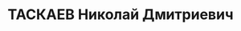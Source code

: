 ---
title: ТАСКАЕВ Николай Дмитриевич
description: "1897 г.р., м.р.: Читинская обл., Усть-Карский р-н, пос. Шилкинского\
  \ завода, русский, образование: начальное\n Помощник военного коменданта станции\
  \ Новосибирск.\n прож.: г. Новосибирск\n арестован 06.07.1937\n Обвинение: по обвинению\
  \ в причастности к к.р. военно-троцкистской организации, ст. 58-7,8,11 УК РСФСР\n\
  \ Приговор: ВК ВС СССР, 17.06.1938 — 10 лет ИТЛ с поражением в правах на 5 лет и\
  \ конфискации имущества\n Реабилитация: 01.06.1958"
---